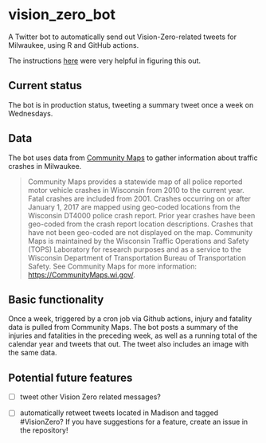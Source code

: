 # vision_zero_bot
A Twitter bot to automatically send out Vision-Zero-related tweets for Milwaukee, using R and GitHub actions.

The instructions [here](https://www.rostrum.blog/2020/09/21/londonmapbot/) were very helpful in figuring this out.

## Current status
The bot is in production status, tweeting a summary tweet once a week on Wednesdays.

## Data
The bot uses data from [Community Maps](https://transportal.cee.wisc.edu/partners/community-maps/crash/search/BasicSearch.do) to gather information about traffic crashes in Milwaukee.

> Community Maps provides a statewide map of all police reported motor vehicle crashes in Wisconsin from 2010 to the current year. Fatal crashes are included from 2001. Crashes occurring on or after January 1, 2017 are mapped using geo-coded locations from the Wisconsin DT4000 police crash report. Prior year crashes have been geo-coded from the crash report location descriptions. Crashes that have not been geo-coded are not displayed on the map. Community Maps is maintained by the Wisconsin Traffic Operations and Safety (TOPS) Laboratory for research purposes and as a service to the Wisconsin Department of Transportation Bureau of Transportation Safety. See Community Maps for more information: https://CommunityMaps.wi.gov/.

## Basic functionality
Once a week, triggered by a cron job via Github actions, injury and fatality data is pulled from Community Maps. The bot posts a summary of the injuries and fatalities in the preceding week, as well as a running total of the calendar year and tweets that out. The tweet also includes an image with the same data.

## Potential future features
- [ ] tweet other Vision Zero related messages?
- [ ] automatically retweet tweets located in Madison and tagged #VisionZero?
If you have suggestions for a feature, create an issue in the repository!


